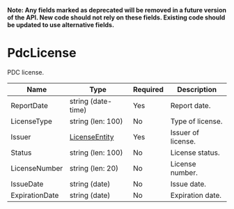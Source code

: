 **Note: Any fields marked as deprecated will be removed in a future version of the API. New code should not rely on these fields. Existing code should be updated to use alternative fields.**

# PdcLicense

PDC license.

| Name | Type | Required | Description |
| - | - | - | - |
| ReportDate | string (date-time) | Yes | Report date. |
| LicenseType | string (len: 100) | No | Type of license. |
| Issuer | [LicenseEntity](../license-entity.md) | Yes | Issuer of license. |
| Status | string (len: 100) | No | License status. |
| LicenseNumber | string (len: 20) | No | License number. |
| IssueDate | string (date) | No | Issue date. |
| ExpirationDate | string (date) | No | Expiration date. |
